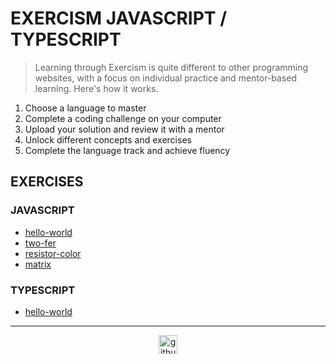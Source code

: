 # EXERCISM JAVASCRIPT / TYPESCRIPT

> Learning through Exercism is quite different to other programming websites, with a focus on individual practice and mentor-based learning. Here's how it works.

1. Choose a language to master
2. Complete a coding challenge on your computer
3. Upload your solution and review it with a mentor
4. Unlock different concepts and exercises
5. Complete the language track and achieve fluency


## EXERCISES

### JAVASCRIPT

- [hello-world](./javascript/hello-world)
- [two-fer](./javascript/two-fer)
- [resistor-color](./javascript/resistor-color)
- [matrix](./javascript/matrix)

### TYPESCRIPT

- [hello-world](./typescript/hello-world)

---

<div align="center">

<a href="https://github.com/blacky-yg" target="_blank"><img src="https://cdn.jsdelivr.net/npm/simple-icons@3.0.1/icons/github.svg" alt="github.com" width="30"></a>

</div>